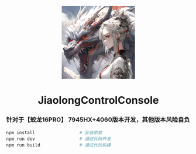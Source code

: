 <p align="center">
  <img src="./resources/icon.png?raw=true" alt="Logo" height=200></a>
</p>
<h1 align="center">JiaolongControlConsole</h1>

### 针对于【蛟龙16PRO】 7945HX+4060版本开发，其他版本风险自负

```bash
npm install                 # 安装依赖
npm run dev                 # 通过代码开发
npm run build               # 通过代码构建
```
